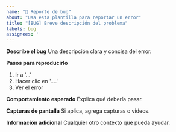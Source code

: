 ```yaml
---
name: "🐞 Reporte de bug"
about: "Usa esta plantilla para reportar un error"
title: "[BUG] Breve descripción del problema"
labels: bug
assignees: ''
---
```


**Describe el bug**
Una descripción clara y concisa del error.

**Pasos para reproducirlo**
1. Ir a '...'
2. Hacer clic en '....'
3. Ver el error

**Comportamiento esperado**
Explica qué debería pasar.

**Capturas de pantalla**
Si aplica, agrega capturas o vídeos.

**Información adicional**
Cualquier otro contexto que pueda ayudar.
